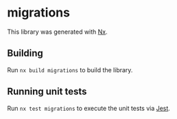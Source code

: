 # migrations

This library was generated with [Nx](https://nx.dev).

## Building

Run `nx build migrations` to build the library.

## Running unit tests

Run `nx test migrations` to execute the unit tests via [Jest](https://jestjs.io).
